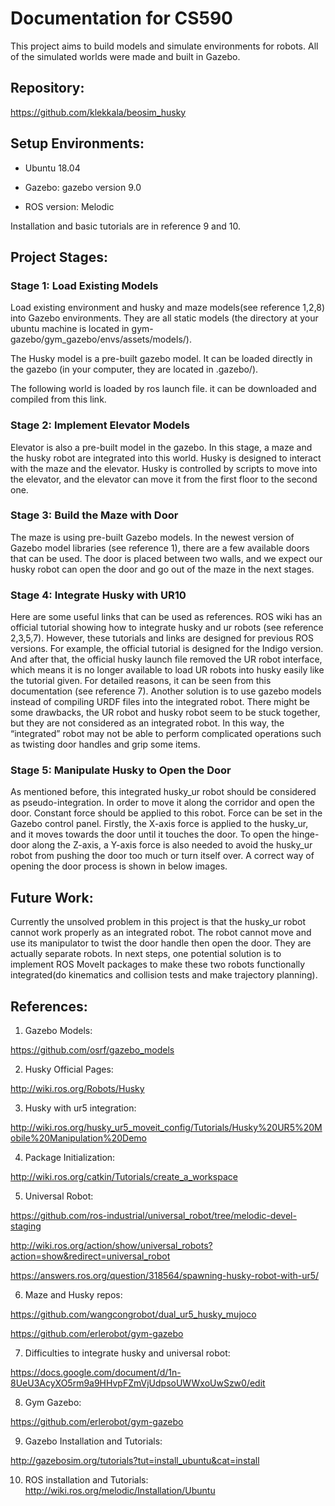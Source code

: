 # Documentation for CS590
This project aims to build models and simulate environments for robots. All of the simulated worlds were made and built in Gazebo.


## Repository:
https://github.com/klekkala/beosim_husky


## Setup Environments:
-	Ubuntu 18.04

-	Gazebo: gazebo version 9.0

-	ROS version: Melodic

Installation and basic tutorials are in reference 9 and 10.

## Project Stages:

### Stage 1: Load Existing Models
Load existing environment and husky and maze models(see reference 1,2,8) into Gazebo environments. 
They are all static models (the directory at your ubuntu machine is located in gym-gazebo/gym_gazebo/envs/assets/models/).

The Husky model is a pre-built gazebo model. It can be loaded directly in the gazebo (in your computer, they are located in .gazebo/).

The following world is loaded by ros launch file. it can be downloaded and compiled from this link.

### Stage 2:  Implement Elevator Models
Elevator is also a pre-built model in the gazebo. In this stage, a maze and the husky robot are integrated into this world. Husky is designed to interact with the maze and the elevator. 
Husky is controlled by scripts to move into the elevator, and the elevator can move it from the first floor to the second one.

### Stage 3: Build the Maze with Door
The maze is using pre-built Gazebo models. In the newest version of Gazebo model libraries (see reference 1), there are a few available doors that can be used. The door is placed between two walls, and we expect our husky robot can open the door and go out of the maze in the next stages.

### Stage 4: Integrate Husky with UR10
Here are some useful links that can be used as references. ROS wiki has an official tutorial showing how to integrate husky and ur robots (see reference 2,3,5,7). However, these tutorials and links are designed for previous ROS versions. For example, the official tutorial is designed for the Indigo version. And after that,  the official husky launch file removed the UR robot interface, which means it is no longer available to load UR robots into husky easily like the tutorial given. 
For detailed reasons, it can be seen from this documentation (see reference 7).
Another solution is to use gazebo models instead of compiling URDF files into the integrated robot. There might be some drawbacks, the UR robot and husky robot seem to be stuck together, but they are not considered as an integrated robot. In this way, the “integrated” robot may not be able to perform complicated operations such as twisting door handles and grip some items. 

### Stage 5: Manipulate Husky to Open the Door
As mentioned before, this integrated husky_ur robot should be considered as pseudo-integration. In order to move it along the corridor and open the door. Constant force should be applied to this robot. Force can be set in the Gazebo control panel. 
Firstly, the X-axis force is applied to the husky_ur, and it moves towards the door until it touches the door. To open the hinge-door along the Z-axis, a Y-axis force is also needed to avoid the husky_ur robot from pushing the door too much or turn itself over. A correct way of opening the door process is shown in below images.

## Future Work:
Currently the unsolved problem in this project is that the husky_ur robot cannot work properly as an integrated robot. The robot cannot move and use its manipulator to twist the door handle then open the door. They are actually separate robots. 
In next steps, one potential solution is to implement ROS MoveIt packages to make these two robots functionally integrated(do kinematics and collision tests and make trajectory planning).


## References:
1. Gazebo Models: 

https://github.com/osrf/gazebo_models

2. Husky Official Pages: 

http://wiki.ros.org/Robots/Husky

3. Husky with ur5 integration: 

http://wiki.ros.org/husky_ur5_moveit_config/Tutorials/Husky%20UR5%20Mobile%20Manipulation%20Demo

4. Package Initialization:

http://wiki.ros.org/catkin/Tutorials/create_a_workspace

5. Universal Robot: 

https://github.com/ros-industrial/universal_robot/tree/melodic-devel-staging

http://wiki.ros.org/action/show/universal_robots?action=show&redirect=universal_robot

https://answers.ros.org/question/318564/spawning-husky-robot-with-ur5/

6. Maze and Husky repos:

https://github.com/wangcongrobot/dual_ur5_husky_mujoco

https://github.com/erlerobot/gym-gazebo

7. Difficulties to integrate husky and universal robot:

https://docs.google.com/document/d/1n-8UeU3AcyXO5rm9a9HHvpFZmVjUdpsoUWWxoUwSzw0/edit

8. Gym Gazebo:

https://github.com/erlerobot/gym-gazebo

9. Gazebo Installation and Tutorials:

http://gazebosim.org/tutorials?tut=install_ubuntu&cat=install

10. ROS installation and Tutorials:
http://wiki.ros.org/melodic/Installation/Ubuntu


